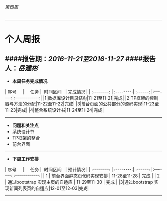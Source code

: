 ###### 第四周
------------
# 个人周报



####报告期：*2016-11-21至2016-11-27*
####报告人：*岳建彬*
------------
- **本周任务完成情况**

| 序号      |     任务 |  时间区间   | 完成情况 |
| :--------: | :--------:| :------: |:-------:|:------------:|
|1|数据库设计目录结构|11-21至11-21|完成|
|2|TP框架的控制器与方法的分配|11-22至11-22|完成|
|3|前台页面的公共部分的源码实现|11-23至11-23|完成|
|4|整合系统设计书|11-24至11-24|完成|

------------
- **问题和关注点**
- 系统设计书
- TP框架的整合
- 前台界面

------------

- **下周工作安排**


| 序号      |     任务 |  时间区间   | 预计情况 |
| :--------: | :--------:| :------: |:-------:|:------------:|
|  1 | 前台界面静态页代码实现安排  | 11-28至11-28  | 完成  |
|  2 | 通过bootstrap 实现主页的自适应 | 11-29至11-30  | 完成 |
|3|通过bootstrap 实现新闻列表页的自适应|12-01至12-03|完成|




------------



